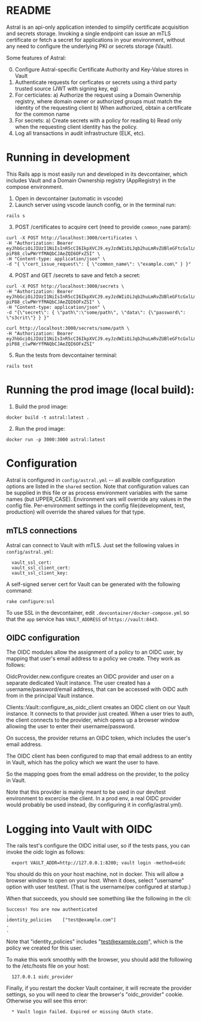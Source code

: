 # README

Astral is an api-only application intended to simplify certificate
acquisition and secrets storage. Invoking a single endpoint can issue
an mTLS certificate or fetch a secret for applications in your
environment, without any need to configure the underlying PKI or
secrets storage (Vault).

Some features of Astral:

0) Configure Astral-specific Certificate Authority and Key-Value stores in Vault
1) Authenticate requests for cerficates or secrets using a third party
   trusted source (JWT with signing key, eg)
2) For certiciates:
	a) Authorize the request using a Domain Ownership registry, where domain owner 
	   or authorized groups must match the identity of the requesting client
	b) When authorized, obtain a certificate for the common name
3) For secrets:
	a) Create secrets with a policy for reading
	b) Read only when the requesting client identity has the policy.
4) Log all transactions in audit infrastructure (ELK, etc).

# Running in development

This Rails app is most easily run and developed in its devcontainer, which includes Vault
and a Domain Ownership registry (AppRegistry) in the compose environment.

1) Open in devcontainer (automatic in vscode)
2) Launch server using vscode launch config, or in the terminal run:
```
rails s
```
3) POST /certificates to acquire cert (need to provide `common_name` param):
```
curl -X POST http://localhost:3000/certificates \
-H "Authorization: Bearer eyJhbGciOiJIUzI1NiIsInR5cCI6IkpXVCJ9.eyJzdWIiOiJqb2huLmRvZUBleGFtcGxlLmNvbSIsIm5hbWUiOiJKb2huIERvZSIsImlhdCI6MTUxNjIzOTAyMiwiZ3JvdXBzIjpbImdyb3VwMSIsImdyb3VwMiJdLCJhdWQiOiJhc3RyYWwifQ.tfRLXmE_eq-piP88_clwPWrYfMAQbCJAeZQI6OFxZSI" \
-H "Content-type: application/json" \
-d "{ \"cert_issue_request\": { \"common_name\": \"example.com\" } }"
```
4) POST and GET /secrets to save and fetch a secret:
```
curl -X POST http://localhost:3000/secrets \
-H "Authorization: Bearer eyJhbGciOiJIUzI1NiIsInR5cCI6IkpXVCJ9.eyJzdWIiOiJqb2huLmRvZUBleGFtcGxlLmNvbSIsIm5hbWUiOiJKb2huIERvZSIsImlhdCI6MTUxNjIzOTAyMiwiZ3JvdXBzIjpbImdyb3VwMSIsImdyb3VwMiJdLCJhdWQiOiJhc3RyYWwifQ.tfRLXmE_eq-piP88_clwPWrYfMAQbCJAeZQI6OFxZSI" \
-H "Content-type: application/json" \
-d "{\"secret\": { \"path\":\"some/path\", \"data\": {\"password\": \"s3crit\"} } }"

curl http://localhost:3000/secrets/some/path \
-H "Authorization: Bearer eyJhbGciOiJIUzI1NiIsInR5cCI6IkpXVCJ9.eyJzdWIiOiJqb2huLmRvZUBleGFtcGxlLmNvbSIsIm5hbWUiOiJKb2huIERvZSIsImlhdCI6MTUxNjIzOTAyMiwiZ3JvdXBzIjpbImdyb3VwMSIsImdyb3VwMiJdLCJhdWQiOiJhc3RyYWwifQ.tfRLXmE_eq-piP88_clwPWrYfMAQbCJAeZQI6OFxZSI"
```
5) Run the tests from devcontainer terminal:
```
rails test
```

# Running the prod image (local build):
1) Build the prod image:
```
docker build -t astral:latest .
```
2) Run the prod image:
```
docker run -p 3000:3000 astral:latest
```

# Configuration
Astral is configured in `config/astral.yml` -- all availble
configuration options are listed in the `shared` section. Note that
configuration values can be supplied in this file or as process
environment variables with the same names (but
UPPER_CASE). Environment vars will override any values in the config
file.  Per-environment settings in the config file(development, test,
production) will override the shared values for that type.

## mTLS connections
Astral can connect to Vault with mTLS. Just
set the following values in `config/astral.yml`:
```
  vault_ssl_cert:
  vault_ssl_client_cert:
  vault_ssl_client_key:
```
A self-signed server cert for Vault can be generated with the following 
command:
```
rake configure:ssl
```

To use SSL in the devcontainer, edit `.devcontainer/docker-compose.yml` so
that the `app` service has `VAULT_ADDRESS` of `https://vault:8443`. 

## OIDC configuration
The OIDC modules allow the assignment of a policy to an OIDC user, by
mapping that user's email address to a policy we create.  They work as
follows:

OidcProvider.new.configure creates an OIDC provider
and user on a separate dedicated Vault instance.  The user created has
a username/password/email address, that can be accessed with OIDC auth
from in the principal Vault instance.

Clients::Vault::configure_as_oidc_client creates an OIDC
client on our Vault instance.  It connects to that provider just
created.  When a user tries to auth, the client connects to the
provider, which opens up a browser window allowing the user to enter
their username/password.

On success, the provider returns an OIDC token, which includes the
user's email address.

The OIDC client has been configured to map that email address to an
entity in Vault, which has the policy which we want the user to have.

So the mapping goes from the email address on the provider, to the
policy in Vault.

Note that this provider is mainly meant to be used in our dev/test
environment to excercise the client.  In a prod env, a real OIDC
provider would probably be used instead, (by configuring it in
config/astral.yml).

# Logging into Vault with OIDC

The rails test's configure the OIDC initial user, so if the tests pass,
you can invoke the oidc login as follows:

```
  export VAULT_ADDR=http://127.0.0.1:8200; vault login -method=oidc
```

You should do this on your host machine, not in docker.  This will
allow a browser window to open on your host.  When it does, select
"username" option with user test/test.  (That is the username/pw
configured at startup.)

When that succeeds, you should see something like the following in the cli:
```
Success! You are now authenticated
.
identity_policies    ["test@example.com"]
.
.
```

Note that "identity_policies" includes "test@example.com", which is the
policy we created for this user.

To make this work smoothly with the browser, you should add the
following to the /etc/hosts file on your host:

```
  127.0.0.1	oidc_provider
```

Finally, if you restart the docker Vault container, it will recreate
the provider settings, so you will need to clear the browser's
"oidc_provider" cookie.  Otherwise you will see this error:

```
  * Vault login failed. Expired or missing OAuth state.
```


